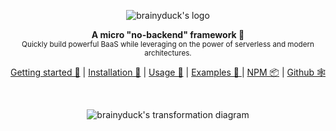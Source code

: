 <p align="center"><img src="https://cdn.jsdelivr.net/gh/zvictor/brainyduck@master/.media/logo.png" alt="brainyduck's logo" /><p>

<p align="center">
  <strong>A micro "no-backend" framework 🤯</strong><br />
  <sub>Quickly build powerful BaaS while leveraging on the power of serverless and modern architectures.</sub>
</p>

<p align="center">
  <a href="/brainyduck/#/?id=getting-started">Getting started 🐣</a> | <a href="/brainyduck/#/?id=installation">Installation 🚜</a> | <a href="/brainyduck/#/?id=usage">Usage 🍗</a> | <a href="https://github.com/zvictor/brainyduck/tree/master/examples">Examples 🌈 </a> | <a href="https://www.npmjs.com/package/brainyduck">NPM 📦</a> | <a href="https://github.com/zvictor/brainyduck">Github 🕸</a>
</p>
<br />

<p align="center"><img src="https://cdn.jsdelivr.net/gh/zvictor/brainyduck@master/.media/transformation.png" alt="brainyduck's transformation diagram" /><p>
